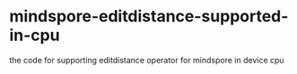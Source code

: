 # mindspore-editdistance-supported-in-cpu
the code for supporting editdistance operator for mindspore in device cpu
